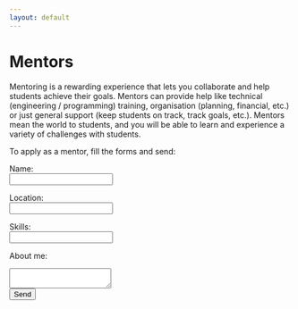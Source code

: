 ```yaml
---
layout: default
---
```


# Mentors

Mentoring is a rewarding experience that lets you collaborate and help students achieve their goals. Mentors can provide help like technical (engineering / programming) training, organisation (planning, financial, etc.) or just general support (keep students on track, track goals, etc.). Mentors mean the world to students, and you will be able to learn and experience a variety of challenges with students.

To apply as a mentor, fill the forms and send:

<form action="MAILTO:findateam@frcwest.com?Subject=Mentor Request" method="post" enctype="text/plain">

Name:<br>
<input type="text" name="name"><br>

Location:<br>
<input type="text" name="location"><br>

Skills:<br>
<input type="text" name="skills"><br>

About me:<br>
<textarea type="text" name="about-me"></textarea><br>

<input type="submit" value="Send">
</form>
